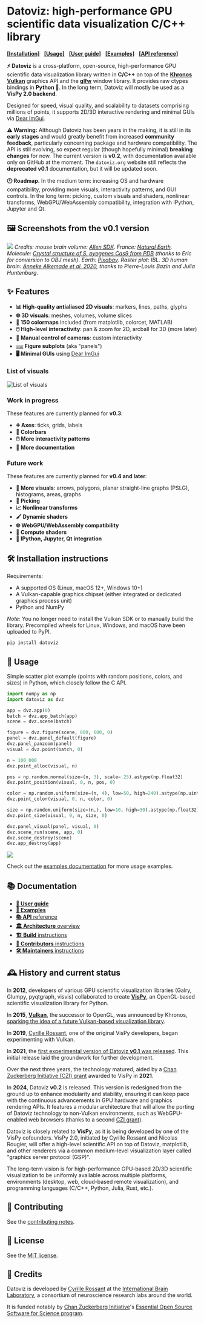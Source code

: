 # Datoviz: high-performance GPU scientific data visualization C/C++ library

[**[Installation]**](#%EF%B8%8F-installation-instructions) &nbsp;
[**[Usage]**](#-usage) &nbsp;
[**[User guide]**](docs/userguide.md) &nbsp;
[**[Examples]**](docs/examples.md) &nbsp;
[**[API reference]**](docs/api.md) &nbsp;

<!-- INTRODUCTION -->

**⚡️ Datoviz** is a cross-platform, open-source, high-performance GPU scientific data visualization library written in **C/C++** on top of the [**Khronos Vulkan**](https://www.vulkan.org/) graphics API and the [**glfw**](https://www.glfw.org/) window library. It provides raw ctypes bindings in **Python 🐍**. In the long term, Datoviz will mostly be used as a **VisPy 2.0 backend**.

Designed for speed, visual quality, and scalability to datasets comprising millions of points, it supports 2D/3D interactive rendering and minimal GUIs via [Dear ImGui](https://github.com/ocornut/imgui/).

**⚠️ Warning:** Although Datoviz has been years in the making, it is still in its **early stages** and would greatly benefit from increased **community feedback**, particularly concerning package and hardware compatibility. The API is still evolving, so expect regular (though hopefully minimal) **breaking changes** for now. The current version is **v0.2**, with documentation available only on GitHub at the moment. The `datoviz.org` website still reflects the **deprecated v0.1** documentation, but it will be updated soon.

**🕐 Roadmap.** In the medium term: increasing OS and hardware compatibility, providing more visuals, interactivity patterns, and GUI controls. In the long term: picking, custom visuals and shaders, nonlinear transforms, WebGPU/WebAssembly compatibility, integration with IPython, Jupyter and Qt.


<!-- SCREENSHOTS -->

## 🖼️ Screenshots from the v0.1 version

![](https://raw.githubusercontent.com/datoviz/data/master/screenshots/datoviz.jpg)
*Credits: mouse brain volume: [Allen SDK](https://alleninstitute.github.io/AllenSDK/). France: [Natural Earth](https://www.naturalearthdata.com/). Molecule: [Crystal structure of S. pyogenes Cas9 from PDB](https://www.rcsb.org/structure/4cmp) (thanks to Eric for conversion to OBJ mesh). Earth: [Pixabay](https://pixabay.com/fr/illustrations/terre-planet-monde-globe-espace-1617121/). Raster plot: IBL. 3D human brain: [Anneke Alkemade et al. 2020](https://www.frontiersin.org/articles/10.3389/fnana.2020.536838/full), thanks to Pierre-Louis Bazin and Julia Huntenburg.*



<!-- FEATURES -->

## ✨ Features

* **📊 High-quality antialiased 2D visuals**: markers, lines, paths, glyphs
* **🌐 3D visuals**: meshes, volumes, volume slices
* **🌈 150 colormaps** included (from matplotlib, colorcet, MATLAB)
* **🖱️ High-level interactivity**: pan & zoom for 2D, arcball for 3D (more later)
* **🎥 Manual control of cameras**: custom interactivity
* **𓈈 Figure subplots** (aka "panels")
* **🖥️ Minimal GUIs** using [Dear ImGui](https://github.com/ocornut/imgui/)

### List of visuals

![List of visuals](https://raw.githubusercontent.com/datoviz/data/main/screenshots/visuals.png)

### Work in progress

These features are currently planned for **v0.3**:

* **➕ Axes**: ticks, grids, labels
* **🎨 Colorbars**
* **🖱️ More interactivity patterns**
* **📖 More documentation**

### Future work

These features are currently planned for **v0.4 and later**:

* **📐 More visuals**: arrows, polygons, planar straight-line graphs (PSLG), histograms, areas, graphs
* **🎯 Picking**
* **📈 Nonlinear transforms**
* **🖌️ Dynamic shaders**
* **🌐 WebGPU/WebAssembly compatibility**
* **🧮 Compute shaders**
* **🐍 IPython, Jupyter, Qt integration**


<!-- INSTALLATION -->

## 🛠️ Installation instructions

Requirements:

- A supported OS (Linux, macOS 12+, Windows 10+)
- A Vulkan-capable graphics chipset (either integrated or dedicated graphics process unit)
- Python and NumPy

_Note_: You no longer need to install the Vulkan SDK or to manually build the library. Precompiled wheels for Linux, Windows, and macOS have been uploaded to PyPI.


```bash
pip install datoviz
```

<!-- ### Ubuntu 24.04

1. Download the .deb package.
2. Install the .deb package on your system:

    ```bash
    sudo dpkg -i libdatoviz*.deb
    ```

3. Try to run the built-in demo:

    ```bash
    # The .deb package should have installed the shared library libdatoviz.so into /usr/local/lib
    # This line loads this shared library and calls the exposed dvz_demo() C function from Python.
    python3 -c "import ctypes; ctypes.cdll.LoadLibrary('libdatoviz.so').dvz_demo()"
    ``` -->



<!-- DOCUMENTATION -->


## 🚀 Usage

Simple scatter plot example (points with random positions, colors, and sizes) in Python, which closely follow the C API.

```python
import numpy as np
import datoviz as dvz

app = dvz.app(0)
batch = dvz.app_batch(app)
scene = dvz.scene(batch)

figure = dvz.figure(scene, 800, 600, 0)
panel = dvz.panel_default(figure)
dvz.panel_panzoom(panel)
visual = dvz.point(batch, 0)

n = 100_000
dvz.point_alloc(visual, n)

pos = np.random.normal(size=(n, 3), scale=.25).astype(np.float32)
dvz.point_position(visual, 0, n, pos, 0)

color = np.random.uniform(size=(n, 4), low=50, high=240).astype(np.uint8)
dvz.point_color(visual, 0, n, color, 0)

size = np.random.uniform(size=(n,), low=10, high=30).astype(np.float32)
dvz.point_size(visual, 0, n, size, 0)

dvz.panel_visual(panel, visual, 0)
dvz.scene_run(scene, app, 0)
dvz.scene_destroy(scene)
dvz.app_destroy(app)

```

![](https://raw.githubusercontent.com/datoviz/data/main/screenshots/examples/scatter.png)

Check out the [examples documentation](docs/examples.md) for more usage examples.


## 📚 Documentation

* [**📖 User guide**](docs/userguide.md)
* [**🐍 Examples**](docs/examples.md)
* [**📚 API** reference](docs/api.md)
* [**🏛️ Architecture** overview](ARCHITECTURE.md)
* [**🏗️ Build** instructions](BUILD.md)
* [**👥 Contributors** instructions](CONTRIBUTING.md)
* [**🛠️ Maintainers** instructions](MAINTAINERS.md)


## 🕰️ History and current status

In **2012**, developers of various GPU scientific visualization libraries (Galry, Glumpy, pyqtgraph, visvis) collaborated to create [**VisPy**](https://vispy.org/), an OpenGL-based scientific visualization library for Python.

In **2015**, [**Vulkan**](https://www.khronos.org/vulkan/), the successor to OpenGL, was announced by Khronos, [sparking the idea of a future Vulkan-based visualization library](https://cyrille.rossant.net/compiler-data-visualization/).

In **2019**, [Cyrille Rossant](https://cyrille.rossant.net/), one of the original VisPy developers, began experimenting with Vulkan.

In **2021**, the [first experimental version of Datoviz **v0.1** was released](https://cyrille.rossant.net/datoviz/). This initial release laid the groundwork for further development.

Over the next three years, the technology matured, aided by a [Chan Zuckerberg Initiative (CZI) grant](https://chanzuckerberg.com/eoss/proposals/) awarded to VisPy in **2021**.

In **2024**, Datoviz **v0.2** is released. This version is redesigned from the ground up to enhance modularity and stability, ensuring it can keep pace with the continuous advancements in GPU hardware and graphics rendering APIs.
It features a modular architecture that will allow the porting of Datoviz technology to non-Vulkan environments, such as WebGPU-enabled web browsers (thanks to a second [CZI grant](https://chanzuckerberg.com/eoss/proposals/)).

Datoviz is closely related to **VisPy**, as it is being developed by one of the VisPy cofounders. VisPy 2.0, initiated by Cyrille Rossant and Nicolas Rougier, will offer a high-level scientific API on top of Datoviz, matplotlib, and other renderers via a common medium-level visualization layer called "graphics server protocol (GSP)".

The long-term vision is for high-performance GPU-based 2D/3D scientific visualization to be uniformly available across multiple platforms, environments (desktop, web, cloud-based remote visualization), and programming languages (C/C++, Python, Julia, Rust, etc.).


## 🤝 Contributing

See the [contributing notes](CONTRIBUTING.md).


## 📄 License

See the [MIT license](LICENSE).


## 🙏 Credits

Datoviz is developed by [Cyrille Rossant](https://cyrille.rossant.net) at the [International Brain Laboratory](http://internationalbrainlab.org/), a consortium of neuroscience research labs around the world.

It is funded notably by [Chan Zuckerberg Initiative](https://chanzuckerberg.com/)'s [Essential Open Source Software for Science program](https://chanzuckerberg.com/eoss/).
